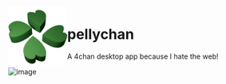 <img align="left" src="Pellychan.Resources/Images/4channy_alt.png" width="118"/>

# pellychan
A 4chan desktop app because I hate the web!

![image](https://github.com/user-attachments/assets/9bf58af0-e505-4d8c-a074-fd20587a083b)
